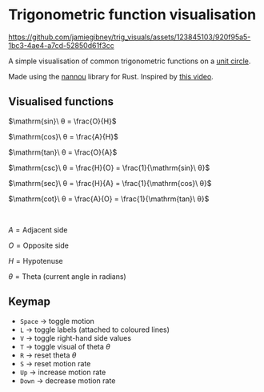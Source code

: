 # Trigonometric function visualisation

https://github.com/jamiegibney/trig_visuals/assets/123845103/920f95a5-1bc3-4ae4-a7cd-52850d61f3cc

A simple visualisation of common trigonometric functions on a [unit circle](https://en.wikipedia.org/wiki/Unit_circle).

Made using the [nannou](https://github.com/nannou-org/nannou) library for Rust. Inspired by [this video](https://youtu.be/Dsf6ADwJ66E?si=xC_gJOOfiLqyZQ35).

## Visualised functions

$\mathrm{sin}\ θ = \frac{O}{H}$

$\mathrm{cos}\ θ = \frac{A}{H}$

$\mathrm{tan}\ θ = \frac{O}{A}$

$\mathrm{csc}\ θ = \frac{H}{O} = \frac{1}{\mathrm{sin}\ θ}$

$\mathrm{sec}\ θ = \frac{H}{A} = \frac{1}{\mathrm{cos}\ θ}$

$\mathrm{cot}\ θ = \frac{A}{O} = \frac{1}{\mathrm{tan}\ θ}$

</br>

$A = \mathrm{Adjacent\ side}$

$O = \mathrm{Opposite\ side}$

$H = \mathrm{Hypotenuse}$

$θ = \mathrm{Theta\ (current\ angle\ in\ radians)}$

## Keymap
- `Space` → toggle motion
- `L` → toggle labels (attached to coloured lines)
- `V` → toggle right-hand side values
- `T` → toggle visual of theta $θ$
- `R` → reset theta $θ$
- `S` → reset motion rate
- `Up` → increase motion rate
- `Down` → decrease motion rate
